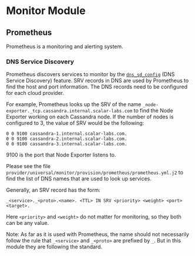 # Monitor Module

## Prometheus
Prometheus is a monitoring and alerting system.

### DNS Service Discovery
Prometheus discovers services to monitor by the
[`dns_sd_config`](https://prometheus.io/docs/prometheus/latest/configuration/configuration/#dns_sd_config)
(DNS Service Discovery) feature. SRV records in DNS are used by Prometheus to find the host
and port information. The DNS records need to be configured for each cloud provider.

For example, Prometheus looks up the SRV of the name
`_node-exporter._tcp.cassandra.internal.scalar-labs.com` to find the Node
Exporter working on each Cassandra node. If the number of nodes is configured to
3, the value of SRV would be the following:
```
0 0 9100 cassandra-1.internal.scalar-labs.com.
0 0 9100 cassandra-2.internal.scalar-labs.com.
0 0 9100 cassandra-3.internal.scalar-labs.com.
```

9100 is the port that Node Exporter listens to.

Please see the file
`provider/universal/monitor/provision/prometheus/prometheus.yml.j2` to find the
list of DNS names that are used to look up services.

Generally, an SRV record has the form:
```
_<service>._<proto>.<name>. <TTL> IN SRV <priority> <weight> <port> <target>.
```

Here `<priority>` and `<weight>` do not matter for monitoring, so they both can
be any value.

Note: As far as it is used with Prometheus, the name should not necessarily
follow the rule that `_<service>` and `_<proto>` are prefixed by `_`. But in
this module they are following the standard.
